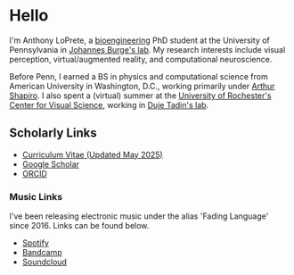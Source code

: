 # Hello

I'm Anthony LoPrete, a [bioengineering](https://be.seas.upenn.edu/) PhD student at the University of Pennsylvania in [Johannes Burge's lab](http://burgelab.psych.upenn.edu/). My research interests include visual perception, virtual/augmented reality, and computational neuroscience. 

Before Penn, I earned a BS in physics and computational science from American University in Washington, D.C., working primarily under [Arthur Shapiro](https://www.american.edu/cas/faculty/arthurs.cfm). I also spent a (virtual) summer at the [University of Rochester's Center for Visual Science](https://www.cvs.rochester.edu/), working in [Duje Tadin's lab](https://www2.bcs.rochester.edu/sites/duje/).

## Scholarly Links
* [Curriculum Vitae (Updated May 2025)](./assets/LoPrete_CV.pdf)
* [Google Scholar](https://scholar.google.com/citations?user=UwY-PKQAAAAJ&hl=en)
* [ORCID](https://orcid.org/0000-0001-5387-7779)

### Music Links
I've been releasing electronic music under the alias 'Fading Language' since 2016. Links can be found below.
* [Spotify](https://open.spotify.com/artist/2WXPH8Xqw9VN7H8UZZA888)
* [Bandcamp](https://fadinglanguage.bandcamp.com/)
* [Soundcloud](https://soundcloud.com/fadinglanguage/)
